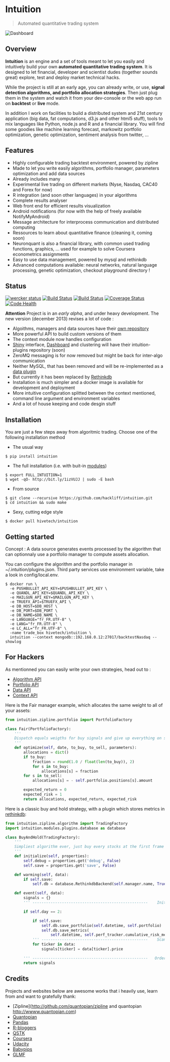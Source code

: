 Intuition
=========

> Automated quantitative trading system


![Dashboard](https://raw.github.com/hivetech/hivetech.github.io/master/images/QuantDashboard.png)

Overview
--------

**Intuition** is an engine and a set of tools meant to let you easily and
intuitively build your own **automated quantitative trading system**.  It is
designed to let financial, developer and scientist dudes (together sounds
great) explore, test and deploy market technical hacks.

While the project is still at an early age, you can already write, or use,
**signal detection algorithms, and portfolio allocation strategies**. Then
just plug them in the system and watch it from your dev-console or the web app
run on **backtest** or **live** mode.

In addition I work on facilities to build a distributed system and
21st century application (big data, fat computations, d3.js and other html5
stuff), tools to mix languages like Python, node.js and R and a financial
library. You will find some goodies like machine learning forecast, markowitz
portfolio optimization, genetic optimization, sentiment analysis from twitter, ...


Features
--------

* Highly configurable trading backtest environment, powered by zipline
* Made to let you write easily algorithms, portfolio manager, parameters optimization and add data sources
* Already includes many
* Experimental live trading on different markets (Nyse, Nasdaq, CAC40 and Forex for now)
* R integration (and soon other languages) in your algorithms
* Complete results analyser
* Web front end for efficient results visualization
* Android notifications (for now with the help of freely available NotifyMyAndroid)
* Message architecture for interprocess communication and distributed computing
* Ressources to learn about quantitative finance (cleaning it, coming soon)
* Neuronquant is also a financial library, with common used trading functions, graphics, ... used for example to solve Coursera econometrics assignments
* Easy to use data management, powered by mysql and rethinkdb
* Advanced computations available: neural networks, natural language processing, genetic optimization, checkout playground directory !


Status
------

<!--[![License](https://pypip.in/license/intuition/badge.png)](https://pypi.python.org/pypi/intuition/)-->
<!--[![wercker status](https://app.wercker.com/status/f39a4be40502a31b3dcb94875c787b56/m "wercker status")](https://app.wercker.com/project/bykey/f39a4be40502a31b3dcb94875c787b56)-->
[![wercker status](https://app.wercker.com/status/f39a4be40502a31b3dcb94875c787b56 "wercker status")](https://app.wercker.com/project/bykey/f39a4be40502a31b3dcb94875c787b56)
[![Build Status](https://drone.io/github.com/hackliff/intuition/status.png)](https://drone.io/github.com/hackliff/intuition/latest)
[![Build Status](https://travis-ci.org/hackliff/intuition.png?branch=develop)](https://travis-ci.org/hackliff/intuition)
[![Coverage Status](https://coveralls.io/repos/hackliff/intuition/badge.png)](https://coveralls.io/r/hackliff/intuition)
[![Code Health](https://landscape.io/github/hackliff/intuition/develop/landscape.png)](https://landscape.io/github/hackliff/intuition/develop)

**Attention** Project is in an *early alpha*, and under heavy development.
 The new version (december 2013) revises a lot of code :

* Algoithms, managers and data sources have their [own repository](https://github.com/hackliff/intuition-modules)
* More powerful API to build custom versions of them
* The context module now handles configuration
* [Shiny]() interface, [Dashboard]() and clustering will have their intuition-plugins repository (soon)
* ZeroMQ messaging is for now removed but might be back for inter-algo communication
* Neither MySQL, that has been removed and will be re-implemented as a [data plugin](https://github.com/hackliff/intuition-modules/tree/develop/plugins)
* But currently it has been replaced by [Rethinkdb](rethinkdb.com)
* Installation is much simpler and a docker image is available for development and deployment
* More intuitive configuration splitted between the context mentioned, command line argument and environment variables
* And a lot of house keeping and code desgin stuff


Installation
------------

You are just a few steps away from algoritmic trading. Choose one of the
following installation method

* The usual way

```console
$ pip install intuition
```

* The full installation (i.e. with buit-in [modules](https://github.com/hackliff/intuition-modules))

```console
$ export FULL_INTUITION=1
$ wget -qO- http://bit.ly/1izVUJJ | sudo -E bash
```

* From source

```console
$ git clone --recursive https://github.com/hackliff/intuition.git
$ cd intuition && sudo make
```

* Sexy, cutting edge style

```console
$ docker pull hivetech/intuition
```

Getting started
---------------

Concept : A data source generates events processed by the algorithm that can
optionnaly use a portfolio manager to compute assets allocation.

You can configure the algorithm and the portfolio manager in
~/.intuition/plugins.json. Third party services use environment variable, take
a look in config/local.env.

```console
$ docker run \
  -e PUSHBULLET_API_KEY=$PUSHBULLET_API_KEY \
  -e QUANDL_API_KEY=$QUANDL_API_KEY \
  -e MAILGUN_API_KEY=$MAILGUN_API_KEY \
  -e TRUEFX_API=$TRUEFX_API \
  -e DB_HOST=$DB_HOST \
  -e DB_PORT=$DB_PORT \
  -e DB_NAME=$DB_NAME \
  -e LANGUAGE="fr_FR.UTF-8" \
  -e LANG="fr_FR.UTF-8" \
  -e LC_ALL="fr_FR.UTF-8" \
  -name trade_box hivetech/intuition \
  intuition --context mongodb::192.168.0.12:27017/backtestNasdaq --showlog
```

For Hackers
-----------

As mentionned you can easily write your own strategies, head out to :

* [Algorithm API](https://github.com/hackliff/intuition-modules/blob/develop/algorithms/readme.md)
* [Portfolio API](https://github.com/hackliff/intuition-modules/blob/develop/managers/readme.md)
* [Data API](https://github.com/hackliff/intuition-modules/blob/develop/sources/readme.md)
* [Context API](https://github.com/hackliff/intuition-modules/blob/develop/contexts/readme.md)

Here is the Fair manager example, which allocates the same weight to all of your assets:

```python
from intuition.zipline.portfolio import PortfolioFactory

class Fair(PortfolioFactory):
    '''
    Dispatch equals weigths for buy signals and give up everything on sell ones
    '''
    def optimize(self, date, to_buy, to_sell, parameters):
        allocations = dict()
        if to_buy:
            fraction = round(1.0 / float(len(to_buy)), 2)
            for s in to_buy:
                allocations[s] = fraction
        for s in to_sell:
            allocations[s] = - self.portfolio.positions[s].amount

        expected_return = 0
        expected_risk = 1
        return allocations, expected_return, expected_risk
```

Here is a classic buy and hold strategy, with a plugin which stores metrics in
[rethinkdb](www.rethinkdb.com):

```python
from intuition.zipline.algorithm import TradingFactory
import intuition.modules.plugins.database as database

class BuyAndHold(TradingFactory):
    '''
    Simpliest algorithm ever, just buy every stocks at the first frame
    '''
    def initialize(self, properties):
        self.debug = properties.get('debug', False)
        self.save = properties.get('save', False)

    def warming(self, data):
        if self.save:
            self.db = database.RethinkdbBackend(self.manager.name, True)

    def event(self, data):
        signals = {}
        ''' ---------------------------------------------------    Init   --'''

        if self.day == 2:

            if self.save:
                self.db.save_portfolio(self.datetime, self.portfolio)
                self.db.save_metrics(
                    self.datetime, self.perf_tracker.cumulative_risk_metrics)
            ''' -----------------------------------------------    Scan   --'''
            for ticker in data:
                signals[ticker] = data[ticker].price

        ''' ---------------------------------------------------   Orders  --'''
        return signals
```


Credits
-------

Projects and websites below are awesome works that i heavily use, learn from
and want to gratefully thank:

* [Zipline](http://github.com/quantopian/zipline and quantopian http://wwww.quantopian.com)
* [Quantopian](http://www.quantopian.com/)
* [Pandas](http://github.com/pydata/pandas)
* [R-bloggers](http://www.r-bloggers.com/)
* [QSTK](https://github.com/tucker777/QSTK)
* [Coursera](http://www.coursera.org/)
* [Udacity](http://www.udacity.com/)
* [Babypips](http://www.babypips.com/)
* [GLMF](http://www.unixgarden.com/)
